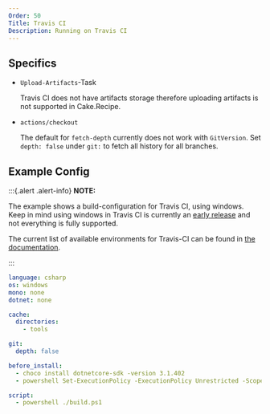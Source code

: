 ```yaml
---
Order: 50
Title: Travis CI
Description: Running on Travis CI
---
```


## Specifics

* `Upload-Artifacts`-Task

  Travis CI does not have artifacts storage therefore uploading artifacts is not supported in Cake.Recipe. 

* `actions/checkout`

  The default for `fetch-depth` currently does not work with `GitVersion`. Set `depth: false` under `git:` to fetch all history for all branches.

## Example Config

:::{.alert .alert-info}
**NOTE:**

The example shows a build-configuration for Travis CI, using windows. 
Keep in mind using windows in Travis CI is currently an [early release](https://docs.travis-ci.com/user/reference/windows)
and not everything is fully supported.

The current list of available environments for Travis-CI can be found in [the documentation](https://docs.travis-ci.com/user/reference/overview/).

:::


```yaml
language: csharp
os: windows
mono: none
dotnet: none

cache:
  directories:
    - tools

git:
  depth: false

before_install:
  - choco install dotnetcore-sdk -version 3.1.402
  - powershell Set-ExecutionPolicy -ExecutionPolicy Unrestricted -Scope LocalMachine

script:
  - powershell ./build.ps1
```